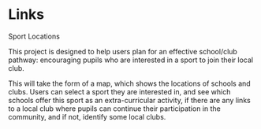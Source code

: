 Links
=====

Sport Locations


This project is designed to help users plan for an effective school/club pathway: encouraging pupils
who are interested in a sport to join their local club.


This will take the form of a map, which shows the locations of schools and clubs. Users can select a sport they are
interested in, and see which schools offer this sport as an extra-curricular activity, if there are any links
to a local club where pupils can continue their participation in the community, and if not, identify some
local clubs.
